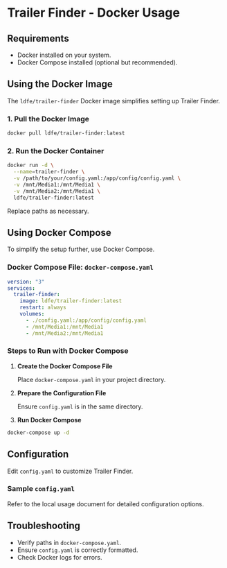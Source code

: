 # Trailer Finder - Docker Usage

## Requirements

- Docker installed on your system.
- Docker Compose installed (optional but recommended).

## Using the Docker Image

The `ldfe/trailer-finder` Docker image simplifies setting up Trailer Finder.

### 1. Pull the Docker Image

```bash
docker pull ldfe/trailer-finder:latest
```

### 2. Run the Docker Container

```bash
docker run -d \
  --name=trailer-finder \
  -v /path/to/your/config.yaml:/app/config/config.yaml \
  -v /mnt/Media1:/mnt/Media1 \
  -v /mnt/Media2:/mnt/Media1 \
  ldfe/trailer-finder:latest
```

Replace paths as necessary.

## Using Docker Compose

To simplify the setup further, use Docker Compose.

### Docker Compose File: `docker-compose.yaml`

```yaml
version: "3"
services:
  trailer-finder:
    image: ldfe/trailer-finder:latest
    restart: always
    volumes:
      - ./config.yaml:/app/config/config.yaml
      - /mnt/Media1:/mnt/Media1
      - /mnt/Media2:/mnt/Media1
```

### Steps to Run with Docker Compose

1. **Create the Docker Compose File**

   Place `docker-compose.yaml` in your project directory.

2. **Prepare the Configuration File**

   Ensure `config.yaml` is in the same directory.

3. **Run Docker Compose**

```bash
docker-compose up -d
```

## Configuration

Edit `config.yaml` to customize Trailer Finder. 

### Sample `config.yaml`

Refer to the local usage document for detailed configuration options.

## Troubleshooting

- Verify paths in `docker-compose.yaml`.
- Ensure `config.yaml` is correctly formatted.
- Check Docker logs for errors.